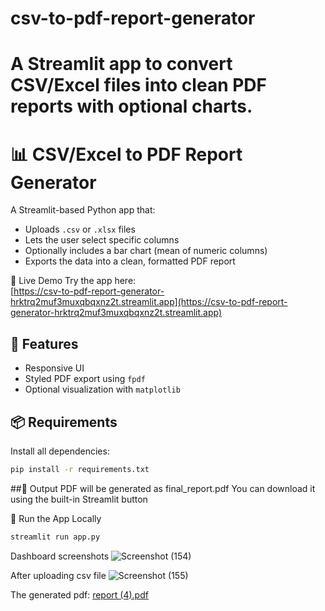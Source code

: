 # csv-to-pdf-report-generator
# A Streamlit app to convert CSV/Excel files into clean PDF reports with optional charts. 
# 📊 CSV/Excel to PDF Report Generator

A Streamlit-based Python app that:
- Uploads `.csv` or `.xlsx` files
- Lets the user select specific columns
- Optionally includes a bar chart (mean of numeric columns)
- Exports the data into a clean, formatted PDF report

🔗 Live Demo
Try the app here:  
[https://csv-to-pdf-report-generator-hrktrq2muf3muxqbqxnz2t.streamlit.app](https://csv-to-pdf-report-generator-hrktrq2muf3muxqbqxnz2t.streamlit.app)


## 🔧 Features
- Responsive UI
- Styled PDF export using `fpdf`
- Optional visualization with `matplotlib`

## 📦 Requirements

Install all dependencies:
```bash
pip install -r requirements.txt
```

##📝 Output
PDF will be generated as final_report.pdf
You can download it using the built-in Streamlit button

🚀 Run the App Locally
```bash
streamlit run app.py
```
Dashboard screenshots
![Screenshot (154)](https://github.com/user-attachments/assets/5f621150-8a0e-4dc4-991e-3ea35847279a)

After uploading csv file
![Screenshot (155)](https://github.com/user-attachments/assets/c992545a-e6b6-4a9a-890a-566409374df2)

The generated pdf:
[report (4).pdf](https://github.com/user-attachments/files/20761588/report.4.pdf)


